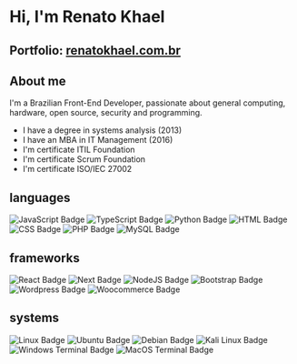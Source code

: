 # Hi, I'm Renato Khael</h1>



## Portfolio: [renatokhael.com.br](https://renatokhael.com.br/)


## About me
I'm a Brazilian Front-End Developer, passionate about general computing, hardware, open source, security and programming. 

* I have a degree in systems analysis (2013)
* I have an MBA in IT Management (2016)
* I'm certificate ITIL Foundation
* I'm certificate Scrum Foundation
* I'm certificate ISO/IEC 27002



## languages

  
  ![JavaScript Badge](https://img.shields.io/badge/JavaScript-F7DF1E?style=for-the-badge&logo=javascript&logoColor=black)
  ![TypeScript Badge](https://img.shields.io/badge/TypeScript-007ACC?style=for-the-badge&logo=typescript&logoColor=white)
  ![Python Badge](https://img.shields.io/badge/Python-3776AB?style=for-the-badge&logo=python&logoColor=white)
  ![HTML Badge](https://img.shields.io/badge/HTML5-EA3F0E?style=for-the-badge&logo=html5&logoColor=white)
  ![CSS Badge](https://img.shields.io/badge/CSS3-0567AA?&style=for-the-badge&logo=css3&logoColor=white)
  ![PHP Badge](https://img.shields.io/badge/PHP-777BB4?&style=for-the-badge&logo=php&logoColor=white)
  ![MySQL Badge](https://img.shields.io/badge/MySQL-4479A1?&style=for-the-badge&logo=mysql&logoColor=white)

## frameworks

  ![React Badge](https://img.shields.io/badge/-ReactJs-61DAFB?logo=react&logoColor=black&style=for-the-badge)
  ![Next Badge](https://img.shields.io/badge/NextJS-000000?logo=nextdotjs&logoColor=white&style=for-the-badge)
  ![NodeJS Badge](https://img.shields.io/badge/Node.js-339933?style=for-the-badge&logo=node.js&logoColor=white)
  ![Bootstrap Badge](https://img.shields.io/badge/Bootstrap-7952B3?logo=bootstrap&logoColor=black&style=for-the-badge)
  ![Wordpress Badge](https://img.shields.io/badge/WordPress-21759B?logo=wordpress&logoColor=black&style=for-the-badge)
  ![Woocommerce Badge](https://img.shields.io/badge/WooCommerce-96588A?logo=woocommerce&logoColor=black&style=for-the-badge)

## systems

  ![Linux Badge](https://img.shields.io/badge/Linux-FCC624?style=for-the-badge&logo=linux&logoColor=white)
  ![Ubuntu Badge](https://img.shields.io/badge/Ubuntu-E95420?style=for-the-badge&logo=ubuntu&logoColor=white)
  ![Debian Badge](https://img.shields.io/badge/Debian-A81D33?style=for-the-badge&logo=debian&logoColor=white)
  ![Kali Linux Badge](https://img.shields.io/badge/KaliLinux-557C94?style=for-the-badge&logo=kalilinux&logoColor=white)
  ![Windows Terminal Badge](https://img.shields.io/badge/Windows-0078D6?style=for-the-badge&logo=windows&logoColor=white)
  ![MacOS Terminal Badge](https://img.shields.io/badge/MacOS-000000?style=for-the-badge&logo=macos&logoColor=white)
  
  
  
  
  
  
  
  
  
  
  
  
  
  
